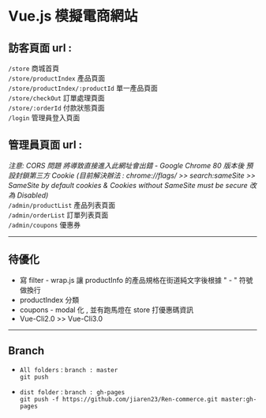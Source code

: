 # Vue.js 模擬電商網站 

## 訪客頁面 url : <br>
`/store`   商城首頁  <br>
`/store/productIndex`  產品頁面  <br>
`/store/productIndex/:productId`  單一產品頁面 <br>
`/store/checkOut`  訂單處理頁面 <br>
`/store/:orderId`  付款狀態頁面 <br>
`/login`  管理員登入頁面 <br>

## 管理員頁面 url : <br>
*注意: CORS 問題 將導致直接進入此網址會出錯 - Google Chrome 80 版本後 預設封鎖第三方 Cookie (目前解決辦法 : chrome://flags/ >> search:sameSite >> SameSite by default cookies & Cookies without SameSite must be secure 改為 Disabled)* <br>
`/admin/productList`   產品列表頁面  <br>
`/admin/orderList`  訂單列表頁面  <br>
`/admin/coupons`  優惠券 <br>

<hr>

## 待優化
* 寫 filter - wrap.js 讓 productInfo 的產品規格在街道純文字後根據 " - " 符號 做換行
* productIndex 分類
* coupons - modal 化  ,  並有跑馬燈在 store 打優惠碼資訊
* Vue-Cli2.0 >> Vue-Cli3.0

<hr>

## Branch

* `All folders` : `branch : master` <br>
`git push` 


*   `dist folder` : `branch : gh-pages` <br>
`git push -f https://github.com/jiaren23/Ren-commerce.git master:gh-pages`



